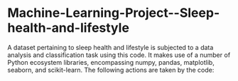 # Machine-Learning-Project--Sleep-health-and-lifestyle
A dataset pertaining to sleep health and lifestyle is subjected to a data analysis and classification task using this code. It makes use of a number of Python ecosystem libraries, encompassing numpy, pandas, matplotlib, seaborn, and scikit-learn. The following actions are taken by the code:
